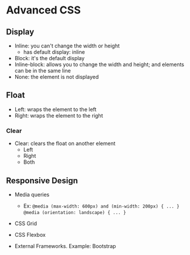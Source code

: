 # Advanced CSS

## Display
- Inline: you can't change the width or height
  - <span> has default display: inline
- Block: it's the default display
- Inline-block: allows you to change the width and height; and elements can be in the same line
- None: the element is not displayed

## Float
- Left: wraps the element to the left
- Right: wraps the element to the right

### Clear
- Clear: clears the float on another element
  - Left
  - Right
  - Both

## Responsive Design
- Media queries
  - Ex:
  `@media (max-width: 600px) and (min-width: 200px) { ... }`
  `@media (orientation: landscape) { ... }`
- CSS Grid
  
- CSS Flexbox

- External Frameworks. Example: Bootstrap